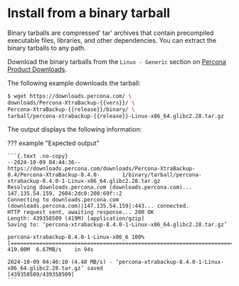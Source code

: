 # Install from a binary tarball

Binary tarballs are compressed' tar' archives that contain precompiled executable files, libraries, and other dependencies. You can extract the binary tarballs to any path.

Download the binary tarballs from the `Linux - Generic` section on [Percona Product Downloads].

The following example downloads the tarball:

```{.bash data-prompt="$"}
$ wget https://downloads.percona.com/ \
downloads/Percona-XtraBackup-{{vers}}/ \
Percona-XtraBackup-{{release}}/binary/ \
tarball/percona-xtrabackup-{{release}}-Linux-x86_64.glibc2.28.tar.gz
```

The output displays the following information:

??? example "Expected output"

    ```{.text .no-copy}
    --2024-10-09 04:44:36--  https://downloads.percona.com/downloads/Percona-XtraBackup-8.4/Percona-XtraBackup-8.4.0-       1/binary/tarball/percona-xtrabackup-8.4.0-1-Linux-x86_64.glibc2.28.tar.gz
    Resolving downloads.percona.com (downloads.percona.com)... 147.135.54.159, 2604:2dc0:200:69f::2
    Connecting to downloads.percona.com (downloads.percona.com)|147.135.54.159|:443... connected.
    HTTP request sent, awaiting response... 200 OK
    Length: 439358509 (419M) [application/gzip]
    Saving to: ‘percona-xtrabackup-8.4.0-1-Linux-x86_64.glibc2.28.tar.gz’

    percona-xtrabackup-8.4.0-1-Linux-x86_6 100%  
    [============================================================================>] 419.00M  6.67MB/s    in 94s

    2024-10-09 04:46:10 (4.48 MB/s) - ‘percona-xtrabackup-8.4.0-1-Linux-x86_64.glibc2.28.tar.gz’ saved 
    [439358509/439358509]
    ```

[Percona Product Downloads]: https://www.percona.com/downloads/

